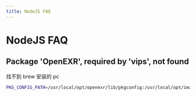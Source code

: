```yaml
---
title: NodeJS FAQ
---
```


# NodeJS FAQ

## Package 'OpenEXR', required by 'vips', not found

找不到 brew 安装的 pc

```bash
PKG_CONFIG_PATH=/usr/local/opt/openexr/lib/pkgconfig:/usr/local/opt/imath/lib/pkgconfig npm up
```
